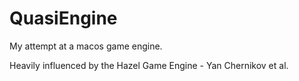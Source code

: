 # QuasiEngine
My attempt at a macos game engine.

Heavily influenced by the Hazel Game Engine - Yan Chernikov et al.
